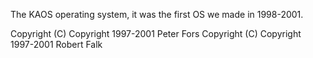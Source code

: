 The KAOS operating system, it was the first OS we made in 1998-2001.

Copyright (C) Copyright 1997-2001 Peter Fors
Copyright (C) Copyright 1997-2001 Robert Falk
